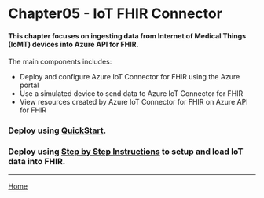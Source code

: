 # Chapter05 - IoT FHIR Connector

#### This chapter focuses on ingesting data from Internet of Medical Things (IoMT) devices into Azure API for FHIR. 

The main components includes:
   * Deploy and configure Azure IoT Connector for FHIR using the Azure portal
   * Use a simulated device to send data to Azure IoT Connector for FHIR
   * View resources created by Azure IoT Connector for FHIR on Azure API for FHIR

### Deploy using [QuickStart](https://docs.microsoft.com/en-us/azure/healthcare-apis/iot-fhir-portal-quickstart).

### Deploy using [Step by Step Instructions](https://github.com/microsoft/OpenHack-FHIR/tree/main/Challenge04-IoTFHIRConnector) to setup and load IoT data into FHIR.

*** 

[Home](https://github.com/cyberuna/AI-Starter-Kit-OnFHIR)

